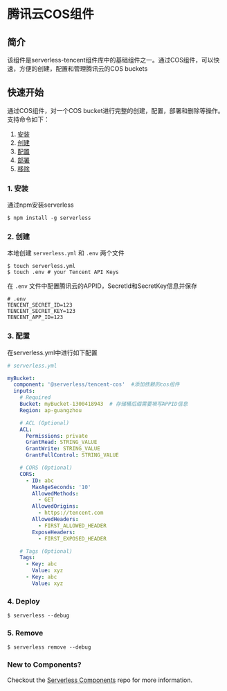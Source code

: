 # 腾讯云COS组件

## 简介
该组件是serverless-tencent组件库中的基础组件之一。通过COS组件，可以快速，方便的创建，配置和管理腾讯云的COS buckets

## 快速开始

通过COS组件，对一个COS bucket进行完整的创建，配置，部署和删除等操作。支持命令如下：

1. [安装](#1-安装)
2. [创建](#2-创建)
3. [配置](#3-配置)
4. [部署](#4-部署)
5. [移除](#5-移除)


### 1. 安装

通过npm安装serverless

```console
$ npm install -g serverless
```

### 2. 创建

本地创建 `serverless.yml` 和 `.env` 两个文件

```console
$ touch serverless.yml
$ touch .env # your Tencent API Keys
```

在 `.env` 文件中配置腾讯云的APPID，SecretId和SecretKey信息并保存

```
# .env
TENCENT_SECRET_ID=123
TENCENT_SECRET_KEY=123
TENCENT_APP_ID=123
```

### 3. 配置

在serverless.yml中进行如下配置

```yml
# serverless.yml

myBucket:
  component: '@serverless/tencent-cos'  #添加依赖的cos组件
  inputs:
    # Required
    Bucket: myBucket-1300418943  # 存储桶后缀需要填写APPID信息
    Region: ap-guangzhou

    # ACL (Optional)
    ACL:
      Permissions: private
      GrantRead: STRING_VALUE
      GrantWrite: STRING_VALUE
      GrantFullControl: STRING_VALUE

    # CORS (Optional)
    CORS:
      - ID: abc
        MaxAgeSeconds: '10'
        AllowedMethods:
          - GET
        AllowedOrigins:
          - https://tencent.com
        AllowedHeaders:
          - FIRST_ALLOWED_HEADER
        ExposeHeaders:
          - FIRST_EXPOSED_HEADER

    # Tags (Optional)
    Tags:
      - Key: abc
        Value: xyz
      - Key: abc
        Value: xyz
```

### 4. Deploy

```console
$ serverless --debug
```

### 5. Remove

```console
$ serverless remove --debug
```

### New to Components?

Checkout the [Serverless Components](https://github.com/serverless/components) repo for more information.
